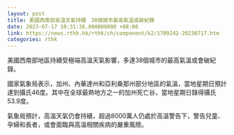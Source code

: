 ```yaml
---
layout: post
title: 美國西南部高溫天氣持續　38個城市最高氣溫或破紀錄
date: 2023-07-17 10:31:36.000000000 +08:00
link: https://news.rthk.hk/rthk/ch/component/k2/1709242-20230717.htm
categories: rthk
---
```


美國西南部地區持續受極端高溫天氣影響，多達38個城市的最高氣溫或會破紀錄。

國家氣象局表示，加州、內華達州和亞利桑那州部分地區的氣溫，當地星期日預計達到攝氏46度。其中在全球最熱地方之一的加州死亡谷，當地星期日錄得攝氏53.9度。

氣象局預計，高溫天氣仍會持續，超過8000萬人仍處於高溫警告下，警告兒童、孕婦和長者，或會面臨與高溫相關疾病的嚴重風險。
